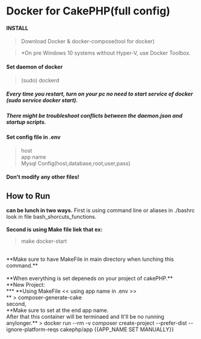 # Docker for CakePHP(full config)

#### INSTALL
>Download Docker & docker-compose(tool for docker)

>*On pre Windows 10 systems without Hyper-V, use Docker Toolbox.

#### Set daemon of docker
>(sudo) dockerd<br />
##### Every time you restart, turn on your pc no need to start service of docker (sudo service docker start).<br />
##### There might be troubleshoot conflicts between the daemon.json and startup scripts.<br />

#### Set config file in .env
> host<br />
> app name<br />
> Mysql Config(host,database,root,user,pass)<br />

#### Don't modify any other files!

## How to Run
**can be lunch in two ways.**
First is using command line or aliases in ./bashrc look in file bash_shorcuts_functions. <br />
<br />
**Second is using Make file liek that ex:**<br />
> make docker-start 
<br />
**Make sure to have MakeFile in main directory when lunching this command.**

<br />
<br />
**When everything is set depeneds on your project of cakePHP.**
<br />
**New Project:<br />***
**Using MakeFile << using app name in .env >> <br />**
> composer-generate-cake
<br />
second,<br />
**Make sure to set at the end app name.<br />
After that this container will be terminaed and It'll be no running anylonger.**
> docker run --rm -v composer create-project --prefer-dist --ignore-platform-reqs cakephp/app {{APP_NAME SET MANUALLY}}


